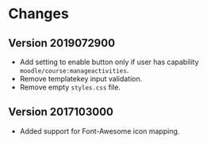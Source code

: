 # Changes
## Version 2019072900
* Add setting to enable button only if user has capability `moodle/course:manageactivities`.
* Remove templatekey input validation.
* Remove empty `styles.css` file.

## Version 2017103000
*   Added support for Font-Awesome icon mapping.
